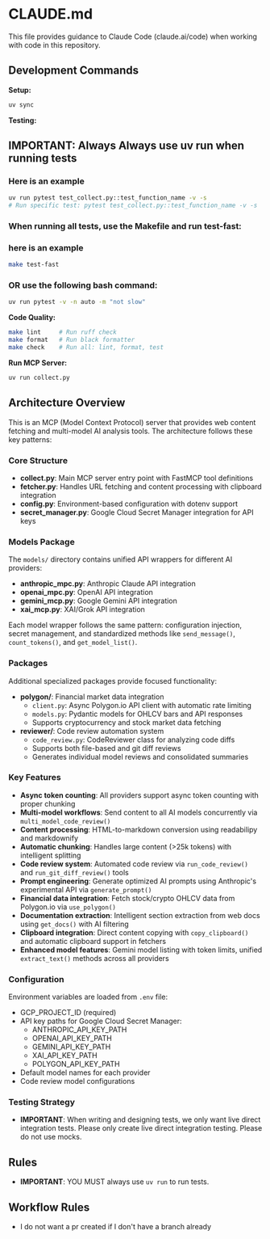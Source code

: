# CLAUDE.md

This file provides guidance to Claude Code (claude.ai/code) when working with code in this repository.

## Development Commands

**Setup:**
```bash
uv sync
```

**Testing:**
## IMPORTANT: Always Always use uv run when running tests
### Here is an example
```bash
uv run pytest test_collect.py::test_function_name -v -s
# Run specific test: pytest test_collect.py::test_function_name -v -s
```
### When running all tests, use the Makefile and run test-fast:
### here is an example
```bash
make test-fast
```
### OR use the following bash command:
```bash
uv run pytest -v -n auto -m "not slow"
```

**Code Quality:**
```bash
make lint     # Run ruff check
make format   # Run black formatter
make check    # Run all: lint, format, test
```

**Run MCP Server:**
```bash
uv run collect.py
```

## Architecture Overview

This is an MCP (Model Context Protocol) server that provides web content fetching and multi-model AI analysis tools. The architecture follows these key patterns:

### Core Structure
- **collect.py**: Main MCP server entry point with FastMCP tool definitions
- **fetcher.py**: Handles URL fetching and content processing with clipboard integration
- **config.py**: Environment-based configuration with dotenv support
- **secret_manager.py**: Google Cloud Secret Manager integration for API keys

### Models Package
The `models/` directory contains unified API wrappers for different AI providers:
- **anthropic_mpc.py**: Anthropic Claude API integration
- **openai_mpc.py**: OpenAI API integration  
- **gemini_mcp.py**: Google Gemini API integration
- **xai_mcp.py**: XAI/Grok API integration

Each model wrapper follows the same pattern: configuration injection, secret management, and standardized methods like `send_message()`, `count_tokens()`, and `get_model_list()`.

### Packages
Additional specialized packages provide focused functionality:
- **polygon/**: Financial market data integration
  - `client.py`: Async Polygon.io API client with automatic rate limiting
  - `models.py`: Pydantic models for OHLCV bars and API responses
  - Supports cryptocurrency and stock market data fetching
- **reviewer/**: Code review automation system
  - `code_review.py`: CodeReviewer class for analyzing code diffs
  - Supports both file-based and git diff reviews
  - Generates individual model reviews and consolidated summaries


### Key Features
- **Async token counting**: All providers support async token counting with proper chunking
- **Multi-model workflows**: Send content to all AI models concurrently via `multi_model_code_review()`
- **Content processing**: HTML-to-markdown conversion using readabilipy and markdownify
- **Automatic chunking**: Handles large content (>25k tokens) with intelligent splitting
- **Code review system**: Automated code review via `run_code_review()` and `run_git_diff_review()` tools
- **Prompt engineering**: Generate optimized AI prompts using Anthropic's experimental API via `generate_prompt()`
- **Financial data integration**: Fetch stock/crypto OHLCV data from Polygon.io via `use_polygon()`
- **Documentation extraction**: Intelligent section extraction from web docs using `get_docs()` with AI filtering
- **Clipboard integration**: Direct content copying with `copy_clipboard()` and automatic clipboard support in fetchers
- **Enhanced model features**: Gemini model listing with token limits, unified `extract_text()` methods across all providers

### Configuration
Environment variables are loaded from `.env` file:
- GCP_PROJECT_ID (required)
- API key paths for Google Cloud Secret Manager:
  - ANTHROPIC_API_KEY_PATH
  - OPENAI_API_KEY_PATH
  - GEMINI_API_KEY_PATH
  - XAI_API_KEY_PATH
  - POLYGON_API_KEY_PATH
- Default model names for each provider
- Code review model configurations

### Testing Strategy
- **IMPORTANT**:  When writing and designing tests, we only want live direct integration tests. Please only create live direct integration testing. Please do not use mocks. 

## Rules
- **IMPORTANT**: YOU MUST always use `uv run` to run tests.

## Workflow Rules
- I do not want a pr created if I don't have a branch already

